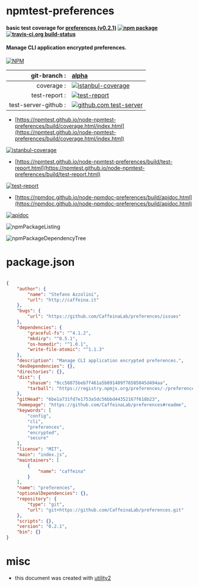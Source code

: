 # npmtest-preferences

#### basic test coverage for  [preferences (v0.2.1)](https://github.com/CaffeinaLab/preferences#readme)  [![npm package](https://img.shields.io/npm/v/npmtest-preferences.svg?style=flat-square)](https://www.npmjs.org/package/npmtest-preferences) [![travis-ci.org build-status](https://api.travis-ci.org/npmtest/node-npmtest-preferences.svg)](https://travis-ci.org/npmtest/node-npmtest-preferences)

#### Manage CLI application encrypted preferences.

[![NPM](https://nodei.co/npm/preferences.png?downloads=true&downloadRank=true&stars=true)](https://www.npmjs.com/package/preferences)

| git-branch : | [alpha](https://github.com/npmtest/node-npmtest-preferences/tree/alpha)|
|--:|:--|
| coverage : | [![istanbul-coverage](https://npmtest.github.io/node-npmtest-preferences/build/coverage.badge.svg)](https://npmtest.github.io/node-npmtest-preferences/build/coverage.html/index.html)|
| test-report : | [![test-report](https://npmtest.github.io/node-npmtest-preferences/build/test-report.badge.svg)](https://npmtest.github.io/node-npmtest-preferences/build/test-report.html)|
| test-server-github : | [![github.com test-server](https://npmtest.github.io/node-npmtest-preferences/GitHub-Mark-32px.png)](https://npmtest.github.io/node-npmtest-preferences/build/app/index.html) | | build-artifacts : | [![build-artifacts](https://npmtest.github.io/node-npmtest-preferences/glyphicons_144_folder_open.png)](https://github.com/npmtest/node-npmtest-preferences/tree/gh-pages/build)|

- [https://npmtest.github.io/node-npmtest-preferences/build/coverage.html/index.html](https://npmtest.github.io/node-npmtest-preferences/build/coverage.html/index.html)

[![istanbul-coverage](https://npmtest.github.io/node-npmtest-preferences/build/screenCapture.buildCi.browser.%252Ftmp%252Fbuild%252Fcoverage.lib.html.png)](https://npmtest.github.io/node-npmtest-preferences/build/coverage.html/index.html)

- [https://npmtest.github.io/node-npmtest-preferences/build/test-report.html](https://npmtest.github.io/node-npmtest-preferences/build/test-report.html)

[![test-report](https://npmtest.github.io/node-npmtest-preferences/build/screenCapture.buildCi.browser.%252Ftmp%252Fbuild%252Ftest-report.html.png)](https://npmtest.github.io/node-npmtest-preferences/build/test-report.html)

- [https://npmdoc.github.io/node-npmdoc-preferences/build/apidoc.html](https://npmdoc.github.io/node-npmdoc-preferences/build/apidoc.html)

[![apidoc](https://npmdoc.github.io/node-npmdoc-preferences/build/screenCapture.buildCi.browser.%252Ftmp%252Fbuild%252Fapidoc.html.png)](https://npmdoc.github.io/node-npmdoc-preferences/build/apidoc.html)

![npmPackageListing](https://npmtest.github.io/node-npmtest-preferences/build/screenCapture.npmPackageListing.svg)

![npmPackageDependencyTree](https://npmtest.github.io/node-npmtest-preferences/build/screenCapture.npmPackageDependencyTree.svg)



# package.json

```json

{
    "author": {
        "name": "Stefano Azzolini",
        "url": "http://caffeina.it"
    },
    "bugs": {
        "url": "https://github.com/CaffeinaLab/preferences/issues"
    },
    "dependencies": {
        "graceful-fs": "^4.1.2",
        "mkdirp": "^0.5.1",
        "os-homedir": "^1.0.1",
        "write-file-atomic": "^1.1.3"
    },
    "description": "Manage CLI application encrypted preferences.",
    "devDependencies": {},
    "directories": {},
    "dist": {
        "shasum": "9cc56075beb7f461a5b091409f76505045d494aa",
        "tarball": "https://registry.npmjs.org/preferences/-/preferences-0.2.1.tgz"
    },
    "gitHead": "6be1a731fd7e1753a5dc56bbd44352167f618b23",
    "homepage": "https://github.com/CaffeinaLab/preferences#readme",
    "keywords": [
        "config",
        "cli",
        "preferences",
        "encrypted",
        "secure"
    ],
    "license": "MIT",
    "main": "index.js",
    "maintainers": [
        {
            "name": "caffeina"
        }
    ],
    "name": "preferences",
    "optionalDependencies": {},
    "repository": {
        "type": "git",
        "url": "git+https://github.com/CaffeinaLab/preferences.git"
    },
    "scripts": {},
    "version": "0.2.1",
    "bin": {}
}
```



# misc
- this document was created with [utility2](https://github.com/kaizhu256/node-utility2)
